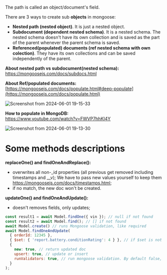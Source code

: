 The path is called an object/document's field.

There are 3 ways to create sub __objects__ in mongoose:
- __Nested path (nested object)__. It is just a nested object.
- __Subdocument (dependent nested schema)__. It is a nested schema. The nested schema doesn't have its own collection and is saved as the part of the parent whenever the parent schema is saved.
- __Referenced(populated) documents (ref nested schema with own colection)__. They have its own collections and can be saved independently of the parent.

__About nested path vs subdocument(nested schema):__\
https://mongoosejs.com/docs/subdocs.html

__About Ref/populated documents:__\
[https://mongoosejs.com/docs/populate.html#deep-populate](https://mongoosejs.com/docs/populate.html)

![Screenshot from 2024-06-01 19-15-33](https://github.com/VIK2395/Databases/assets/50545334/7ade1ab4-166c-4998-a78f-49f8d475e950)

__How to populate in MongoDB:__\
https://www.youtube.com/watch?v=FWVP7hhKI4Y

![Screenshot from 2024-06-01 19-13-30](https://github.com/VIK2395/Databases/assets/50545334/b7f0f75c-ba59-4711-b9a9-11df40cfa27f)

# Some methods descriptions

__replaceOne() and findOneAndReplace():__
- overwrites all non-_id properties (all previous get removed including timestamps and __v); We have to pass new values yourself to keep them https://mongoosejs.com/docs/timestamps.html;
- if no match, the new doc won't be created.

__updateOne() and findOneAndUpdate():__
- doesn't removes fields, only updates;

```javascript
const result1 = await Model.findOne({ vin }); // null if not found
const result2 = await Model.find(); // [] if not found
await Model.create() // runs Mongoose validation, like required
await Model.findOneAndUpdate(
  { orderId: 12345 },
  { $set: { 'report.battery.conditionRating': 4 } }, // if $set is not used, will replace whole doc
  {
    new: true, // return updated doc
    upsert: true, // update or insert
    runValidators: true, // run mongoose validation. By default false, which means it can write required fields as null
  }
);
```
